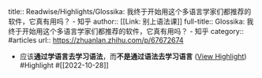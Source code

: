 title:: Readwise/Highlights/Glossika: 我终于开始用这个多语言学家们都推荐的软件，它真有用吗？ - 知乎
author:: [[Link: 别上语法课]]
full-title:: Glossika: 我终于开始用这个多语言学家们都推荐的软件，它真有用吗？ - 知乎
category:: #articles
url:: https://zhuanlan.zhihu.com/p/67672674
- 应该**通过学语言去学习语法**，而**不是通过语法去学习语言** ([View Highlight](https://read.readwise.io/read/01ggepf8nk5rj1c8b6qv2mbpah)) #Highlight #[[2022-10-28]]